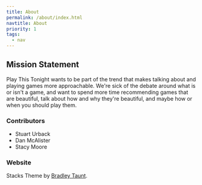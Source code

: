 ```yaml
---
title: About
permalink: /about/index.html
navtitle: About
priority: 1
tags:
  - nav
---
```


## Mission Statement

Play This Tonight wants to be part of the trend that makes talking about and playing games more approachable. We're sick of the debate around what is or isn't a game, and want to spend more time recommending games that are beautiful, talk about how and why they're beautiful, and maybe how or when you should play them.

### Contributors

- Stuart Urback
- Dan McAlister
- Stacy Moore

### Website

Stacks Theme by [Bradley Taunt](https://bradleytaunt.com).
